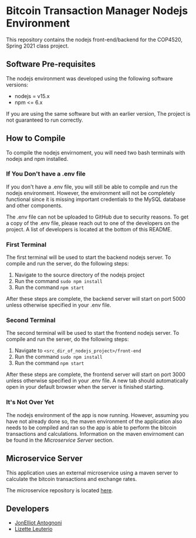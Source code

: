 # Bitcoin Transaction Manager Nodejs Environment

This repository contains the nodejs front-end/backend for the COP4520, Spring 2021 class project.

## Software Pre-requisites

The nodejs environment was developed using the following software versions:

- nodejs = v15.x
- npm <= 6.x

If you are using the same software but with an earlier version, The project is not guaranteed to run correctly.

## How to Compile

To compile the nodejs envirnoment, you will need two bash terminals with nodejs and npm installed.

### If You Don't have a .env file

If you don't have a .env file, you will still be able to compile and run the nodejs environment. However, the environment will not be completely functional since it is missing important credentials to the MySQL database and other components.

The .env file can not be uploaded to GitHub due to security reasons. To get a copy of the .env file, please reach out to one of the developers on the project. A list of developers is located at the bottom of this README.

### First Terminal

The first terminal will be used to start the backend nodejs server. To compile and run the server, do the following steps:

1. Navigate to the source directory of the nodejs project
2. Run the command `sudo npm install`
3. Run the command `npm start`

After these steps are complete, the backend server will start on port 5000 unless otherwise specified in your .env file.

### Second Terminal

The second terminal will be used to start the frontend nodejs server. To compile and run the server, do the following steps:

1. Navigate to `<src_dir_of_nodejs_project>/front-end`
2. Run the command `sudo npm install`
3. Run the command `npm start`

After these steps are complete, the frontend server will start on port 3000 unless otherwise specified in your .env file. A new tab should automatically open in your default browser when the server is finished starting.

### It's Not Over Yet

The nodejs environment of the app is now running. However, assuming you have not already done so, the maven environment of the application also needs to be compiled and ran so the app is able to perform the bitcoin transactions and calculations. Information on the maven envirnoment can be found in the *Microservice Server* section.

## Microservice Server

This application uses an external microservice using a maven server to calculate the bitcoin transactions and exchange rates.

The microservice repository is located [here](https://github.com/cop4520-btc/java-server).

## Developers

- [JonElliot Antognoni](https://github.com/Deadcoast)
- [Lizette Leuterio](https://github.com/Kimcheemo)
